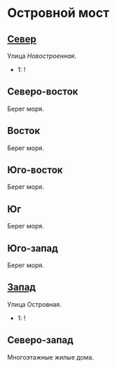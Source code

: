 # Островной мост

## [Север](./550160.md)

Улица *Новостроенная*.

* 1:    !

## Северо-восток

Берег моря.

## Восток

Берег моря.

## Юго-восток

Берег моря.

## Юг

Берег моря.

## Юго-запад

Берег моря.

## [Запад](./540160.md)

Улица Островная.

* 1:    !

## Северо-запад

Многоэтажные жилые дома.
